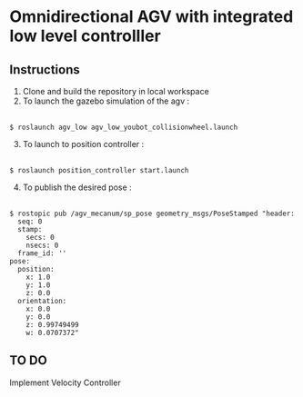 # Omnidirectional AGV with integrated low level controlller                                                                                                                                                          

## Instructions

1. Clone and build the repository in local workspace
2. To launch the gazebo simulation of the agv :
<br><br>
```shell
$ roslaunch agv_low agv_low_youbot_collisionwheel.launch
```
3. To launch to position controller :
<br><br>
```shell
$ roslaunch position_controller start.launch
```
4. To publish the desired pose :
<br><br>
```shell
$ rostopic pub /agv_mecanum/sp_pose geometry_msgs/PoseStamped "header: 
  seq: 0
  stamp:
    secs: 0
    nsecs: 0
  frame_id: ''
pose:
  position:
    x: 1.0 
    y: 1.0 
    z: 0.0 
  orientation:
    x: 0.0 
    y: 0.0 
    z: 0.99749499
    w: 0.0707372"
```

## TO DO
Implement Velocity Controller
